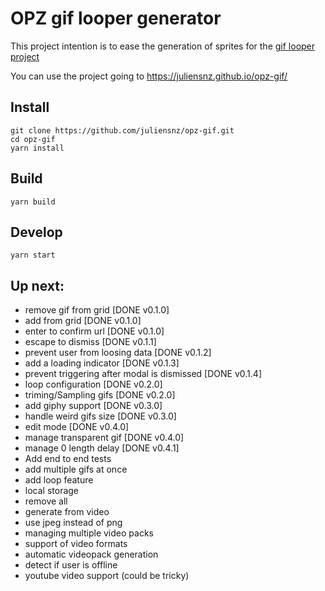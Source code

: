 # OPZ gif looper generator

This project intention is to ease the generation of sprites for the [gif looper project](https://www.synthpaks.com/collections/frontpage/products/gif-looper-template-project-beta)

You can use the project going to https://juliensnz.github.io/opz-gif/

## Install

    git clone https://github.com/juliensnz/opz-gif.git
    cd opz-gif
    yarn install

## Build

    yarn build

## Develop

    yarn start

## Up next:

- remove gif from grid [DONE v0.1.0]
- add from grid [DONE v0.1.0]
- enter to confirm url [DONE v0.1.0]
- escape to dismiss [DONE v0.1.1]
- prevent user from loosing data [DONE v0.1.2]
- add a loading indicator [DONE v0.1.3]
- prevent triggering after modal is dismissed [DONE v0.1.4]
- loop configuration [DONE v0.2.0]
- triming/Sampling gifs [DONE v0.2.0]
- add giphy support [DONE v0.3.0]
- handle weird gifs size [DONE v0.3.0]
- edit mode [DONE v0.4.0]
- manage transparent gif [DONE v0.4.0]
- manage 0 length delay [DONE v0.4.1]
- Add end to end tests
- add multiple gifs at once
- add loop feature
- local storage
- remove all
- generate from video
- use jpeg instead of png
- managing multiple video packs
- support of video formats
- automatic videopack generation
- detect if user is offline
- youtube video support (could be tricky)
